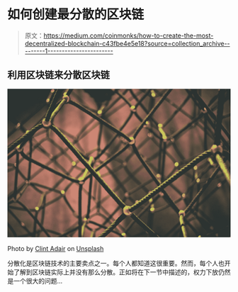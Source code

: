 # 如何创建最分散的区块链

> 原文：<https://medium.com/coinmonks/how-to-create-the-most-decentralized-blockchain-c43fbe4e5e18?source=collection_archive---------1----------------------->

## 利用区块链来分散区块链

![](img/a826554329dc51016908bfea02441688.png)

Photo by [Clint Adair](https://unsplash.com/@clintadair?utm_source=medium&utm_medium=referral) on [Unsplash](https://unsplash.com?utm_source=medium&utm_medium=referral)

分散化是区块链技术的主要卖点之一。每个人都知道这很重要。然而，每个人也开始了解到区块链实际上并没有那么分散。正如将在下一节中描述的，权力下放仍然是一个很大的问题…